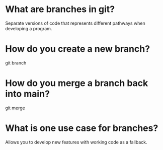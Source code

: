 # What are branches in git?
Separate versions of code that represents different pathways when developing a program.
# How do you create a new branch?
git branch
# How do you merge a branch back into main?
git merge
# What is one use case for branches?
Allows you to develop new features with working code as a fallback.